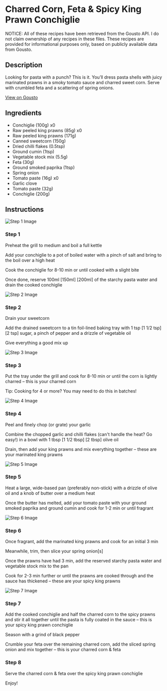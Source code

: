 # Charred Corn, Feta & Spicy King Prawn Conchiglie

NOTICE: All of these recipes have been retrieved from the Gousto API. I do not claim ownership of any recipes in these files. These recipes are provided for informational purposes only, based on publicly available data from Gousto.

## Description

Looking for pasta with a punch? This is it. You’ll dress pasta shells with juicy marinated prawns in a smoky tomato sauce and charred sweet corn. Serve with crumbled feta and a scattering of spring onions.

[View on Gousto](https://www.gousto.co.uk/recipes/cookbook/charred-corn-feta-spicy-king-prawn-conchiglie)

## Ingredients

- Conchiglie (100g) x0
- Raw peeled king prawns (85g) x0
- Raw peeled king prawns (171g)
- Canned sweetcorn (150g)
- Dried chilli flakes (0.5tsp)
- Ground cumin (1tsp)
- Vegetable stock mix (5.5g)
- Feta (30g)
- Ground smoked paprika (1tsp)
- Spring onion
- Tomato paste (16g) x0
- Garlic clove
- Tomato paste (32g)
- Conchiglie (200g)

## Instructions

![Step 1 Image](https://production-media.gousto.co.uk/cms/recipe-step-image/step-1-1657623789837-x200.jpg)

### Step 1

Preheat the grill to medium and boil a full kettle

Add your conchiglie to a pot of boiled water with a pinch of salt and bring to the boil over a high heat

Cook the conchiglie for 8-10 min or until cooked with a slight bite

Once done, reserve 100ml <span class="text-purple">[150ml]</span> <span class="text-danger">[200ml]</span> of the starchy pasta water and drain the cooked conchiglie

![Step 2 Image](https://production-media.gousto.co.uk/cms/recipe-step-image/step-2-1657623809214-x200.jpg)

### Step 2

Drain your sweetcorn

Add the drained sweetcorn to a tin foil-lined baking tray with 1 tsp <span class="text-purple">[1 1/2 tsp]</span> <span class="text-danger">[2 tsp]</span> sugar, a pinch of pepper and a drizzle of vegetable oil

Give everything a good mix up

![Step 3 Image](https://production-media.gousto.co.uk/cms/recipe-step-image/step-3-1657623832398-x200.jpg)

### Step 3

Put the tray under the grill and cook for 8-10 min or until the corn is lightly charred – this is your charred corn

Tip: Cooking for 4 or more? You may need to do this in batches!

![Step 4 Image](https://production-media.gousto.co.uk/cms/recipe-step-image/step-4-1657624031059-x200.jpg)

### Step 4

Peel and finely chop (or grate) your garlic

Combine the chopped garlic and chilli flakes (can't handle the heat? Go easy!) in a bowl with 1 tbsp <span class="text-purple">[1 1/2 tbsp]</span> <span class="text-danger">[2 tbsp]</span> olive oil

Drain, then add your king prawns and mix everything together – these are your marinated king prawns

![Step 5 Image](https://production-media.gousto.co.uk/cms/recipe-step-image/step-5-1657624086722-x200.jpg)

### Step 5

Heat a large, wide-based pan (preferably non-stick) with a drizzle of olive oil and a knob of butter over a medium heat

Once the butter has melted, add your tomato paste with your ground smoked paprika and ground cumin and cook for 1-2 min or until fragrant

![Step 6 Image](https://production-media.gousto.co.uk/cms/recipe-step-image/step-6-1657624099394-x200.jpg)

### Step 6

Once fragrant, add the marinated king prawns and cook for an initial 3 min

Meanwhile, trim, then slice your spring onion[s]

Once the prawns have had 3 min, add the reserved starchy pasta water and vegetable stock mix to the pan

Cook for 2-3 min further or until the prawns are cooked through and the sauce has thickened – these are your spicy king prawns

![Step 7 Image](https://production-media.gousto.co.uk/cms/recipe-step-image/step-7-1657624110716-x200.jpg)

### Step 7

Add the cooked conchiglie and half the charred corn to the spicy prawns and stir it all together until the pasta is fully coated in the sauce – this is your spicy king prawn conchiglie

Season with a grind of black pepper

Crumble your feta over the remaining charred corn, add the sliced spring onion and mix together – this is your charred corn & feta

### Step 8

Serve the charred corn & feta over the spicy king prawn conchiglie

Enjoy!


